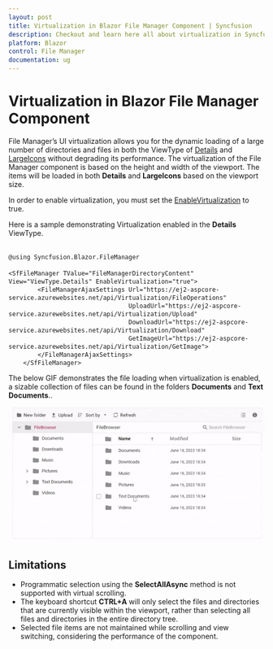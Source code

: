 ```yaml
---
layout: post
title: Virtualization in Blazor File Manager Component | Syncfusion
description: Checkout and learn here all about virtualization in Syncfusion Blazor File Manager component and more.
platform: Blazor
control: File Manager
documentation: ug
---
```


# Virtualization in Blazor File Manager Component

File Manager’s UI virtualization allows you for the dynamic loading of a large number of directories and files in both the ViewType of [Details](https://help.syncfusion.com/cr/blazor/Syncfusion.Blazor.FileManager.ViewType.html#Syncfusion_Blazor_FileManager_ViewType_Details) and [LargeIcons](https://help.syncfusion.com/cr/blazor/Syncfusion.Blazor.FileManager.ViewType.html#Syncfusion_Blazor_FileManager_ViewType_LargeIcons) without degrading its performance. The virtualization of the File Manager component is based on the height and width of the viewport. The items will be loaded in both **Details** and **LargeIcons** based on the viewport size.

In order to enable virtualization, you must set the [EnableVirtualization](https://help.syncfusion.com/cr/blazor/Syncfusion.Blazor.FileManager.SfFileManager-1.html#Syncfusion_Blazor_FileManager_SfFileManager_1_EnableVirtualization) to true. 

Here is a sample demonstrating Virtualization enabled in the **Details** ViewType.

```cshtml

@using Syncfusion.Blazor.FileManager

<SfFileManager TValue="FileManagerDirectoryContent" View="ViewType.Details" EnableVirtualization="true">
        <FileManagerAjaxSettings Url="https://ej2-aspcore-service.azurewebsites.net/api/Virtualization/FileOperations"
                                 UploadUrl="https://ej2-aspcore-service.azurewebsites.net/api/Virtualization/Upload"
                                 DownloadUrl="https://ej2-aspcore-service.azurewebsites.net/api/Virtualization/Download"
                                 GetImageUrl="https://ej2-aspcore-service.azurewebsites.net/api/Virtualization/GetImage">
        </FileManagerAjaxSettings>        
    </SfFileManager>

```


The below GIF demonstrates the file loading when virtualization is enabled, a sizable collection of files can be found in the folders **Documents** and **Text Documents**..

![Virtualization in Blazor File Manager](images/blazor-filemanager-virtualization.gif)

## Limitations

* Programmatic selection using the **SelectAllAsync** method is not supported with virtual scrolling.
* The keyboard shortcut **CTRL+A** will only select the files and directories that are currently visible within the viewport, rather than selecting all files and directories in the entire directory tree.
* Selected file items are not maintained while scrolling and view switching, considering the performance of the component.
